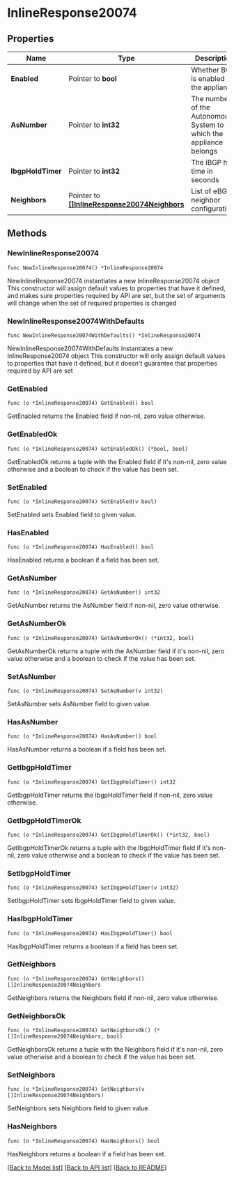 # InlineResponse20074

## Properties

Name | Type | Description | Notes
------------ | ------------- | ------------- | -------------
**Enabled** | Pointer to **bool** | Whether BGP is enabled on the appliance | [optional] 
**AsNumber** | Pointer to **int32** | The number of the Autonomous System to which the appliance belongs | [optional] 
**IbgpHoldTimer** | Pointer to **int32** | The iBGP hold time in seconds | [optional] 
**Neighbors** | Pointer to [**[]InlineResponse20074Neighbors**](InlineResponse20074Neighbors.md) | List of eBGP neighbor configurations | [optional] 

## Methods

### NewInlineResponse20074

`func NewInlineResponse20074() *InlineResponse20074`

NewInlineResponse20074 instantiates a new InlineResponse20074 object
This constructor will assign default values to properties that have it defined,
and makes sure properties required by API are set, but the set of arguments
will change when the set of required properties is changed

### NewInlineResponse20074WithDefaults

`func NewInlineResponse20074WithDefaults() *InlineResponse20074`

NewInlineResponse20074WithDefaults instantiates a new InlineResponse20074 object
This constructor will only assign default values to properties that have it defined,
but it doesn't guarantee that properties required by API are set

### GetEnabled

`func (o *InlineResponse20074) GetEnabled() bool`

GetEnabled returns the Enabled field if non-nil, zero value otherwise.

### GetEnabledOk

`func (o *InlineResponse20074) GetEnabledOk() (*bool, bool)`

GetEnabledOk returns a tuple with the Enabled field if it's non-nil, zero value otherwise
and a boolean to check if the value has been set.

### SetEnabled

`func (o *InlineResponse20074) SetEnabled(v bool)`

SetEnabled sets Enabled field to given value.

### HasEnabled

`func (o *InlineResponse20074) HasEnabled() bool`

HasEnabled returns a boolean if a field has been set.

### GetAsNumber

`func (o *InlineResponse20074) GetAsNumber() int32`

GetAsNumber returns the AsNumber field if non-nil, zero value otherwise.

### GetAsNumberOk

`func (o *InlineResponse20074) GetAsNumberOk() (*int32, bool)`

GetAsNumberOk returns a tuple with the AsNumber field if it's non-nil, zero value otherwise
and a boolean to check if the value has been set.

### SetAsNumber

`func (o *InlineResponse20074) SetAsNumber(v int32)`

SetAsNumber sets AsNumber field to given value.

### HasAsNumber

`func (o *InlineResponse20074) HasAsNumber() bool`

HasAsNumber returns a boolean if a field has been set.

### GetIbgpHoldTimer

`func (o *InlineResponse20074) GetIbgpHoldTimer() int32`

GetIbgpHoldTimer returns the IbgpHoldTimer field if non-nil, zero value otherwise.

### GetIbgpHoldTimerOk

`func (o *InlineResponse20074) GetIbgpHoldTimerOk() (*int32, bool)`

GetIbgpHoldTimerOk returns a tuple with the IbgpHoldTimer field if it's non-nil, zero value otherwise
and a boolean to check if the value has been set.

### SetIbgpHoldTimer

`func (o *InlineResponse20074) SetIbgpHoldTimer(v int32)`

SetIbgpHoldTimer sets IbgpHoldTimer field to given value.

### HasIbgpHoldTimer

`func (o *InlineResponse20074) HasIbgpHoldTimer() bool`

HasIbgpHoldTimer returns a boolean if a field has been set.

### GetNeighbors

`func (o *InlineResponse20074) GetNeighbors() []InlineResponse20074Neighbors`

GetNeighbors returns the Neighbors field if non-nil, zero value otherwise.

### GetNeighborsOk

`func (o *InlineResponse20074) GetNeighborsOk() (*[]InlineResponse20074Neighbors, bool)`

GetNeighborsOk returns a tuple with the Neighbors field if it's non-nil, zero value otherwise
and a boolean to check if the value has been set.

### SetNeighbors

`func (o *InlineResponse20074) SetNeighbors(v []InlineResponse20074Neighbors)`

SetNeighbors sets Neighbors field to given value.

### HasNeighbors

`func (o *InlineResponse20074) HasNeighbors() bool`

HasNeighbors returns a boolean if a field has been set.


[[Back to Model list]](../README.md#documentation-for-models) [[Back to API list]](../README.md#documentation-for-api-endpoints) [[Back to README]](../README.md)


